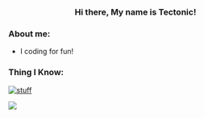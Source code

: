 ### <p align="center">Hi there, My name is Tectonic!</p>
### About me: ###
- I coding for fun!
### Thing I Know: ###
[![stuff](https://skillicons.dev/icons?i=java,kotlin,svelte,html,css,js,ts,go&theme=light)](https://skillicons.dev)

<img src="https://github-readme-stats.vercel.app/api?username=T-ectonic&&show_icons=true&&count_private=true&theme=dark&bg_color=ffffff00">
